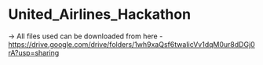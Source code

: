 # United_Airlines_Hackathon
-> All files used can be downloaded from here - https://drive.google.com/drive/folders/1wh9xaQsf6twaIicVv1dqM0ur8dDGj0rA?usp=sharing <br>

